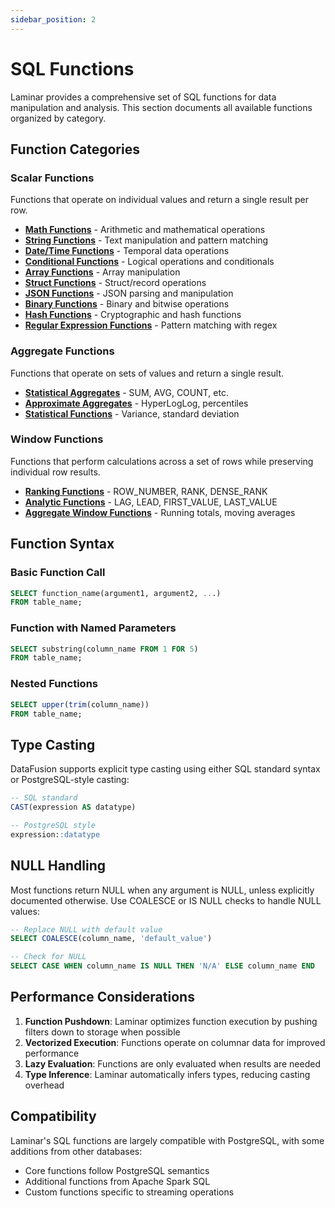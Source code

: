 ```yaml
---
sidebar_position: 2
---
```


# SQL Functions

Laminar provides a comprehensive set of SQL functions for data manipulation and analysis. This section documents all available functions organized by category.

## Function Categories

### Scalar Functions
Functions that operate on individual values and return a single result per row.

- **[Math Functions](./functions/math)** - Arithmetic and mathematical operations
- **[String Functions](./functions/string)** - Text manipulation and pattern matching
- **[Date/Time Functions](./functions/datetime)** - Temporal data operations
- **[Conditional Functions](./functions/conditional)** - Logical operations and conditionals
- **[Array Functions](./functions/array)** - Array manipulation
- **[Struct Functions](./functions/struct)** - Struct/record operations
- **[JSON Functions](./functions/json)** - JSON parsing and manipulation
- **[Binary Functions](./functions/binary)** - Binary and bitwise operations
- **[Hash Functions](./functions/hash)** - Cryptographic and hash functions
- **[Regular Expression Functions](./functions/regex)** - Pattern matching with regex

### Aggregate Functions
Functions that operate on sets of values and return a single result.

- **[Statistical Aggregates](./functions/aggregate)** - SUM, AVG, COUNT, etc.
- **[Approximate Aggregates](./functions/aggregate#approximate)** - HyperLogLog, percentiles
- **[Statistical Functions](./functions/aggregate#statistical)** - Variance, standard deviation

### Window Functions
Functions that perform calculations across a set of rows while preserving individual row results.

- **[Ranking Functions](./functions/window#ranking)** - ROW_NUMBER, RANK, DENSE_RANK
- **[Analytic Functions](./functions/window#analytic)** - LAG, LEAD, FIRST_VALUE, LAST_VALUE
- **[Aggregate Window Functions](./functions/window#aggregate)** - Running totals, moving averages

## Function Syntax

### Basic Function Call
```sql
SELECT function_name(argument1, argument2, ...)
FROM table_name;
```

### Function with Named Parameters
```sql
SELECT substring(column_name FROM 1 FOR 5)
FROM table_name;
```

### Nested Functions
```sql
SELECT upper(trim(column_name))
FROM table_name;
```

## Type Casting

DataFusion supports explicit type casting using either SQL standard syntax or PostgreSQL-style casting:

```sql
-- SQL standard
CAST(expression AS datatype)

-- PostgreSQL style
expression::datatype
```

## NULL Handling

Most functions return NULL when any argument is NULL, unless explicitly documented otherwise. Use COALESCE or IS NULL checks to handle NULL values:

```sql
-- Replace NULL with default value
SELECT COALESCE(column_name, 'default_value')

-- Check for NULL
SELECT CASE WHEN column_name IS NULL THEN 'N/A' ELSE column_name END
```

## Performance Considerations

1. **Function Pushdown**: Laminar optimizes function execution by pushing filters down to storage when possible
2. **Vectorized Execution**: Functions operate on columnar data for improved performance
3. **Lazy Evaluation**: Functions are only evaluated when results are needed
4. **Type Inference**: Laminar automatically infers types, reducing casting overhead

## Compatibility

Laminar's SQL functions are largely compatible with PostgreSQL, with some additions from other databases:
- Core functions follow PostgreSQL semantics
- Additional functions from Apache Spark SQL
- Custom functions specific to streaming operations